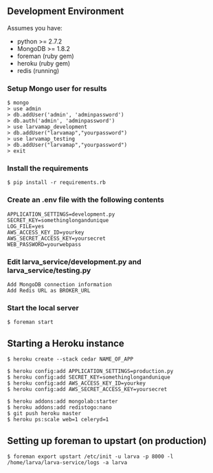 ## Development Environment

Assumes you have:
* python >= 2.7.2
* MongoDB >= 1.8.2
* foreman (ruby gem)
* heroku (ruby gem)
* redis (running)

### Setup Mongo user for results
    $ mongo
    > use admin
    > db.addUser('admin', 'adminpassword')
    > db.auth('admin', 'adminpassword')
    > use larvamap_development
    > db.addUser("larvamap","yourpassword")
    > use larvamap_testing
    > db.addUser("larvamap","yourpassword")
    > exit

### Install the requirements
    $ pip install -r requirements.rb

### Create an .env file with the following contents
    APPLICATION_SETTINGS=development.py
    SECRET_KEY=somethinglongandunique
    LOG_FILE=yes
    AWS_ACCESS_KEY_ID=yourkey
    AWS_SECRET_ACCESS_KEY=yoursecret
    WEB_PASSWORD=yourwebpass

### Edit larva_service/development.py and larva_service/testing.py
    Add MongoDB connection information
    Add Redis URL as BROKER_URL

### Start the local server
    $ foreman start

## Starting a Heroku instance

    $ heroku create --stack cedar NAME_OF_APP

    $ heroku config:add APPLICATION_SETTINGS=production.py
    $ heroku config:add SECRET_KEY=somethinglongandunique
    $ heroku config:add AWS_ACCESS_KEY_ID=yourkey
    $ heroku config:add AWS_SECRET_ACCESS_KEY=yoursecret

    $ heroku addons:add mongolab:starter
    $ heroku addons:add redistogo:nano
    $ git push heroku master
    $ heroku ps:scale web=1 celeryd=1

## Setting up foreman to upstart (on production)

    $ foreman export upstart /etc/init -u larva -p 8000 -l /home/larva/larva-service/logs -a larva
